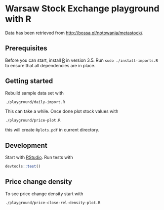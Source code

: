 # Warsaw Stock Exchange playground with R

Data has been retrieved from <http://bossa.pl/notowania/metastock/>.

## Prerequisites

Before you can start, install [R](https://cran.r-project.org/) in version 3.5. Run `sudo ./install-imports.R` to ensure that all dependencies are in place.

## Getting started

Rebuild sample data set with

```bash
./playground/daily-import.R
```

This can take a while. Once done plot stock values with

```bash
./playground/price-plot.R
```

this will create `Rplots.pdf` in current directory.

## Development

Start with [RStudio](https://www.rstudio.com/).
Run tests with

```R
devtools::test()
```

## Price change density

To see price change density start with

```bash
./playground/price-close-rel-density-plot.R
```